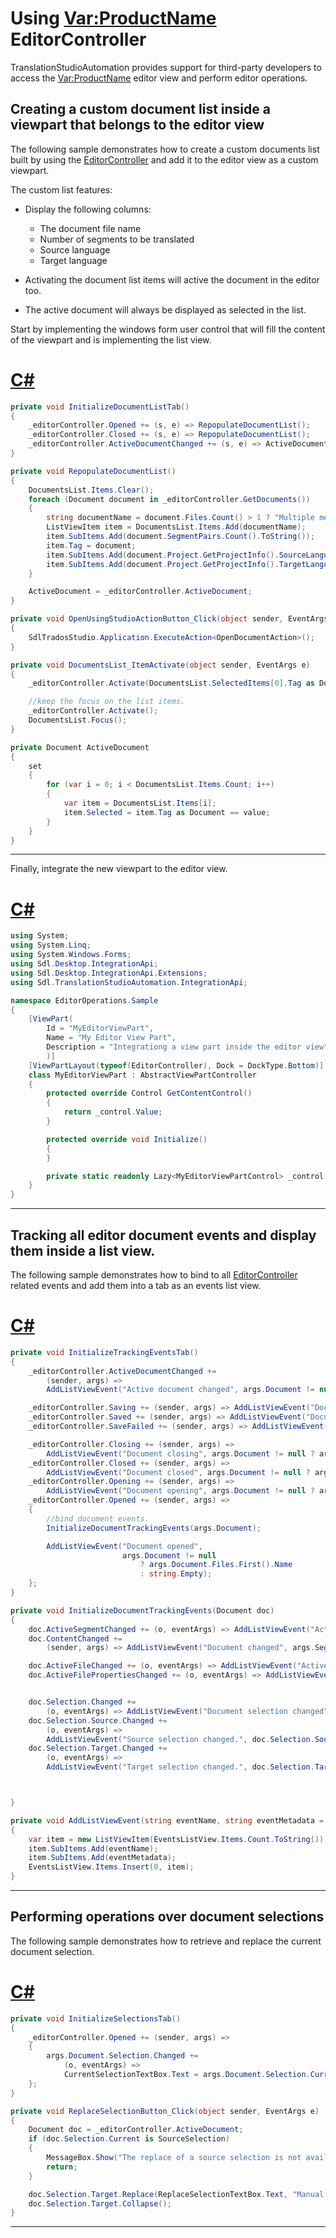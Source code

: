 Using <Var:ProductName> EditorController
=====
TranslationStudioAutomation provides support for third-party developers to access the <Var:ProductName> editor view and perform editor operations.

Creating a custom document list inside a viewpart that belongs to the editor view
----
The following sample demonstrates how to create a custom documents list built by using the [EditorController](../../api/integration/Sdl.TranslationStudioAutomation.IntegrationApi.EditorController.yml) and add it to the editor view as a custom viewpart.

The custom list features:

* Display the following columns:
    * The document file name
    * Number of segments to be translated
    * Source language
    * Target language

* Activating the document list items will active the document in the editor too.
* The active document will always be displayed as selected in the list.

Start by implementing the windows form user control that will fill the content of the viewpart and is implementing the list view.
# [C#](#tab/tabid-1)
```cs
private void InitializeDocumentListTab()
{
    _editorController.Opened += (s, e) => RepopulateDocumentList();
    _editorController.Closed += (s, e) => RepopulateDocumentList();
    _editorController.ActiveDocumentChanged += (s, e) => ActiveDocument = e.Document;
}

private void RepopulateDocumentList()
{
    DocumentsList.Items.Clear();
    foreach (Document document in _editorController.GetDocuments())
    {
        string documentName = document.Files.Count() > 1 ? "Multiple merged files" : document.Files.First().Name;
        ListViewItem item = DocumentsList.Items.Add(documentName);
        item.SubItems.Add(document.SegmentPairs.Count().ToString());
        item.Tag = document;
        item.SubItems.Add(document.Project.GetProjectInfo().SourceLanguage.DisplayName);
        item.SubItems.Add(document.Project.GetProjectInfo().TargetLanguages[0].DisplayName);
    }

    ActiveDocument = _editorController.ActiveDocument;
}

private void OpenUsingStudioActionButton_Click(object sender, EventArgs e)
{
    SdlTradosStudio.Application.ExecuteAction<OpenDocumentAction>();
}

private void DocumentsList_ItemActivate(object sender, EventArgs e)
{
    _editorController.Activate(DocumentsList.SelectedItems[0].Tag as Document);

    //keep the focus on the list items.
    _editorController.Activate();
    DocumentsList.Focus();
}

private Document ActiveDocument
{
    set
    {
        for (var i = 0; i < DocumentsList.Items.Count; i++)
        {
            var item = DocumentsList.Items[i];
            item.Selected = item.Tag as Document == value;
        }
    }
}
```
****

Finally, integrate the new viewpart to the editor view.
# [C#](#tab/tabid-2)
```cs
using System;
using System.Linq;
using System.Windows.Forms;
using Sdl.Desktop.IntegrationApi;
using Sdl.Desktop.IntegrationApi.Extensions;
using Sdl.TranslationStudioAutomation.IntegrationApi;

namespace EditorOperations.Sample
{
    [ViewPart(
        Id = "MyEditorViewPart", 
        Name = "My Editor View Part", 
        Description = "Integrationg a view part inside the editor view"        
        )]
    [ViewPartLayout(typeof(EditorController), Dock = DockType.Bottom)]
    class MyEditorViewPart : AbstractViewPartController
    {
        protected override Control GetContentControl()
        {
            return _control.Value;
        }

        protected override void Initialize()
        {                        
        }

        private static readonly Lazy<MyEditorViewPartControl> _control = new Lazy<MyEditorViewPartControl>(() => new MyEditorViewPartControl());       
    }
}
```
****

Tracking all editor document events and display them inside a list view.
---------
The following sample demonstrates how to bind to all [EditorController](../../api/integration/Sdl.TranslationStudioAutomation.IntegrationApi.EditorController.yml) related events and add them into a tab as an events list view.
# [C#](#tab/tabid-3)
```cs
private void InitializeTrackingEventsTab()
{
    _editorController.ActiveDocumentChanged +=
        (sender, args) =>
        AddListViewEvent("Active document changed", args.Document != null ? args.Document.Files.First().Name : string.Empty);

    _editorController.Saving += (sender, args) => AddListViewEvent("Document saving", args.Document.Files.First().Name);
    _editorController.Saved += (sender, args) => AddListViewEvent("Document saved", args.Document.Files.First().Name);
    _editorController.SaveFailed += (sender, args) => AddListViewEvent("Document save failed", args.Document.Files.First().Name);

    _editorController.Closing += (sender, args) =>
        AddListViewEvent("Document closing", args.Document != null ? args.Document.Files.First().Name : string.Empty);
    _editorController.Closed += (sender, args) =>
        AddListViewEvent("Document closed", args.Document != null ? args.Document.Files.First().Name : string.Empty);
    _editorController.Opening += (sender, args) =>
        AddListViewEvent("Document opening", args.Document != null ? args.Document.Files.First().Name : string.Empty);
    _editorController.Opened += (sender, args) =>
    {
        //bind document events.
        InitializeDocumentTrackingEvents(args.Document);

        AddListViewEvent("Document opened",
                         args.Document != null
                             ? args.Document.Files.First().Name
                             : string.Empty);
    };
}

private void InitializeDocumentTrackingEvents(Document doc)
{
    doc.ActiveSegmentChanged += (o, eventArgs) => AddListViewEvent("ActiveSegmentChanged");
    doc.ContentChanged +=
        (sender, args) => AddListViewEvent("Document changed", args.Segments.First().ToString());

    doc.ActiveFileChanged += (o, eventArgs) => AddListViewEvent("Active file changed");
    doc.ActiveFilePropertiesChanged += (o, eventArgs) => AddListViewEvent("Active file properties changed");


    doc.Selection.Changed +=
        (o, eventArgs) => AddListViewEvent("Document selection changed", doc.Selection.Current.ToString());
    doc.Selection.Source.Changed +=
        (o, eventArgs) =>
        AddListViewEvent("Source selection changed.", doc.Selection.Source.ToString());
    doc.Selection.Target.Changed +=
        (o, eventArgs) =>
        AddListViewEvent("Target selection changed.", doc.Selection.Target.ToString());



}

private void AddListViewEvent(string eventName, string eventMetadata = "")
{
    var item = new ListViewItem(EventsListView.Items.Count.ToString());
    item.SubItems.Add(eventName);
    item.SubItems.Add(eventMetadata);
    EventsListView.Items.Insert(0, item);
}
```
****

Performing operations over document selections
----
The following sample demonstrates how to retrieve and replace the current document selection.
# [C#](#tab/tabid-4)
```cs
private void InitializeSelectionsTab()
{
    _editorController.Opened += (sender, args) =>
    {
        args.Document.Selection.Changed +=
            (o, eventArgs) =>
            CurrentSelectionTextBox.Text = args.Document.Selection.Current.ToString();
    };
}

private void ReplaceSelectionButton_Click(object sender, EventArgs e)
{
    Document doc = _editorController.ActiveDocument;
    if (doc.Selection.Current is SourceSelection)
    {
        MessageBox.Show("The replace of a source selection is not available.");
        return;
    }

    doc.Selection.Target.Replace(ReplaceSelectionTextBox.Text, "Manual selection replacement");
    doc.Selection.Target.Collapse();
}
```
***